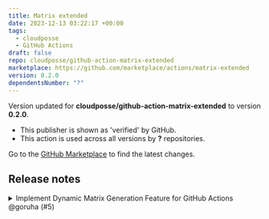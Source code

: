 ```yaml
---
title: Matrix extended
date: 2023-12-13 03:22:17 +00:00
tags:
  - cloudposse
  - GitHub Actions
draft: false
repo: cloudposse/github-action-matrix-extended
marketplace: https://github.com/marketplace/actions/matrix-extended
version: 0.2.0
dependentsNumber: "?"
---
```



Version updated for **cloudposse/github-action-matrix-extended** to version **0.2.0**.
- This publisher is shown as 'verified' by GitHub.
- This action is used across all versions by **?** repositories.

Go to the [GitHub Marketplace](https://github.com/marketplace/actions/matrix-extended) to find the latest changes.

## Release notes

<details>
  <summary>Implement Dynamic Matrix Generation Feature for GitHub Actions @goruha (#5)</summary>

  ## what
* Implement Dynamic Matrix Generation Feature for GitHub Actions
</details>


